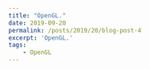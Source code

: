 ```yaml
---
title: "OpenGL."
date: 2019-09-20
permalink: /posts/2019/20/blog-post-4
excerpt: 'OpenGL.'
tags:
    - OpenGL
---
```

